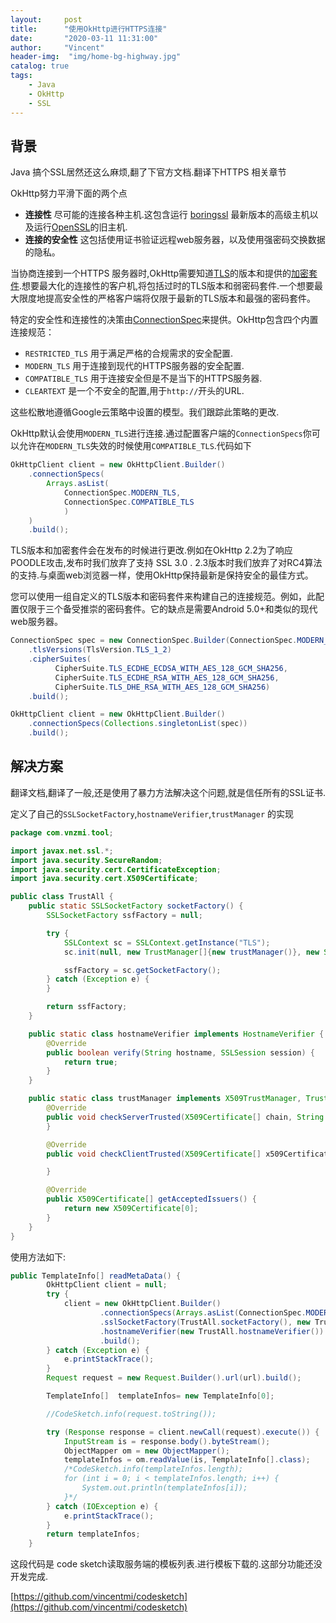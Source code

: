 ```yaml
---
layout:     post
title:      "使用OkHttp进行HTTPS连接"
date:       "2020-03-11 11:31:00"
author:     "Vincent"
header-img:  "img/home-bg-highway.jpg"
catalog: true
tags:
    - Java
    - OkHttp
    - SSL
---
```



## 背景

Java 搞个SSL居然还这么麻烦,翻了下官方文档.翻译下HTTPS 相关章节

OkHttp努力平滑下面的两个点

- **连接性** 尽可能的连接各种主机.这包含运行 [boringssl](https://boringssl.googlesource.com/boringssl/) 最新版本的高级主机以及运行[OpenSSL](https://www.openssl.org/)的旧主机.
- **连接的安全性**  这包括使用证书验证远程web服务器，以及使用强密码交换数据的隐私。

当协商连接到一个HTTPS 服务器时,OkHttp需要知道[TLS](http://square.github.io/okhttp/4.x/okhttp/okhttp3/-tls-version/)的版本和提供的[加密套件](http://square.github.io/okhttp/4.x/okhttp/okhttp3/-cipher-suite/).想要最大化的连接性的客户机,将包括过时的TLS版本和弱密码套件.一个想要最大限度地提高安全性的严格客户端将仅限于最新的TLS版本和最强的密码套件。

特定的安全性和连接性的决策由[ConnectionSpec](http://square.github.io/okhttp/4.x/okhttp/okhttp3/-connection-spec/)来提供。OkHttp包含四个内置连接规范：

- ```RESTRICTED_TLS``` 用于满足严格的合规需求的安全配置.
- ```MODERN_TLS``` 用于连接到现代的HTTPS服务器的安全配置.
- ```COMPATIBLE_TLS``` 用于连接安全但是不是当下的HTTPS服务器.
- ```CLEARTEXT``` 是一个不安全的配置,用于```http://```开头的URL.

这些松散地遵循Google云策略中设置的模型。我们跟踪此策略的更改.

OkHttp默认会使用```MODERN_TLS```进行连接.通过配置客户端的```ConnectionSpecs```你可以允许在```MODERN_TLS```失效的时候使用```COMPATIBLE_TLS```.代码如下

```java
OkHttpClient client = new OkHttpClient.Builder()
    .connectionSpecs(
        Arrays.asList(
            ConnectionSpec.MODERN_TLS, 
            ConnectionSpec.COMPATIBLE_TLS
            )
    )
    .build();
```

TLS版本和加密套件会在发布的时候进行更改.例如在OkHttp 2.2为了响应POODLE攻击,发布时我们放弃了支持 SSL 3.0 . 2.3版本时我们放弃了对RC4算法的支持.与桌面web浏览器一样，使用OkHttp保持最新是保持安全的最佳方式。

您可以使用一组自定义的TLS版本和密码套件来构建自己的连接规范。例如，此配置仅限于三个备受推崇的密码套件。它的缺点是需要Android 5.0+和类似的现代web服务器。

```java
ConnectionSpec spec = new ConnectionSpec.Builder(ConnectionSpec.MODERN_TLS)
    .tlsVersions(TlsVersion.TLS_1_2)
    .cipherSuites(
          CipherSuite.TLS_ECDHE_ECDSA_WITH_AES_128_GCM_SHA256,
          CipherSuite.TLS_ECDHE_RSA_WITH_AES_128_GCM_SHA256,
          CipherSuite.TLS_DHE_RSA_WITH_AES_128_GCM_SHA256)
    .build();

OkHttpClient client = new OkHttpClient.Builder()
    .connectionSpecs(Collections.singletonList(spec))
    .build();
```

## 解决方案

翻译文档,翻译了一般,还是使用了暴力方法解决这个问题,就是信任所有的SSL证书.

定义了自己的```SSLSocketFactory```,```hostnameVerifier```,```trustManager``` 的实现

```java
package com.vnzmi.tool;

import javax.net.ssl.*;
import java.security.SecureRandom;
import java.security.cert.CertificateException;
import java.security.cert.X509Certificate;

public class TrustAll {
    public static SSLSocketFactory socketFactory() {
        SSLSocketFactory ssfFactory = null;

        try {
            SSLContext sc = SSLContext.getInstance("TLS");
            sc.init(null, new TrustManager[]{new trustManager()}, new SecureRandom());

            ssfFactory = sc.getSocketFactory();
        } catch (Exception e) {
        }

        return ssfFactory;
    }

    public static class hostnameVerifier implements HostnameVerifier {
        @Override
        public boolean verify(String hostname, SSLSession session) {
            return true;
        }
    }

    public static class trustManager implements X509TrustManager, TrustManager {
        @Override
        public void checkServerTrusted(X509Certificate[] chain, String authType) throws CertificateException {
        }

        @Override
        public void checkClientTrusted(X509Certificate[] x509Certificates, String s) throws CertificateException {

        }

        @Override
        public X509Certificate[] getAcceptedIssuers() {
            return new X509Certificate[0];
        }
    }
}
```

使用方法如下:

```java
public TemplateInfo[] readMetaData() {
        OkHttpClient client = null;
        try {
            client = new OkHttpClient.Builder()
                    .connectionSpecs(Arrays.asList(ConnectionSpec.MODERN_TLS, ConnectionSpec.COMPATIBLE_TLS))
                    .sslSocketFactory(TrustAll.socketFactory(), new TrustAll.trustManager())
                    .hostnameVerifier(new TrustAll.hostnameVerifier())
                    .build();
        } catch (Exception e) {
            e.printStackTrace();
        }
        Request request = new Request.Builder().url(url).build();

        TemplateInfo[]  templateInfos= new TemplateInfo[0];

        //CodeSketch.info(request.toString());

        try (Response response = client.newCall(request).execute()) {
            InputStream is = response.body().byteStream();
            ObjectMapper om = new ObjectMapper();
            templateInfos = om.readValue(is, TemplateInfo[].class);
            /*CodeSketch.info(templateInfos.length);
            for (int i = 0; i < templateInfos.length; i++) {
                System.out.println(templateInfos[i]);
            }*/
        } catch (IOException e) {
            e.printStackTrace();
        }
        return templateInfos;
    }
```

这段代码是 code sketch读取服务端的模板列表.进行模板下载的.这部分功能还没开发完成.

[https://github.com/vincentmi/codesketch](https://github.com/vincentmi/codesketch)
 








 


